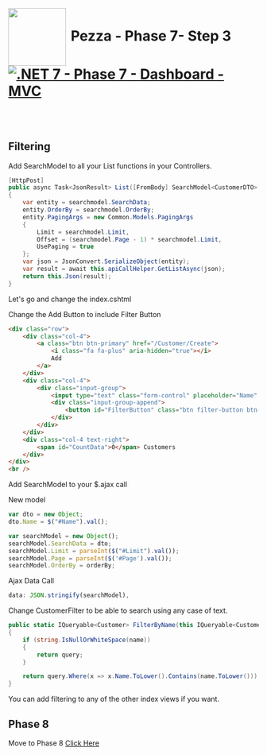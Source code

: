 <img align="left" width="116" height="116" src="../../../pezza-logo.png" />

# &nbsp;**Pezza - Phase 7- Step 3** [![.NET 7 - Phase 7 - Dashboard - MVC](https://github.com/entelect-incubator/.NET/actions/workflows/dotnet-phase7-dashboard-mvc.yml/badge.svg)](https://github.com/entelect-incubator/.NET/actions/workflows/dotnet-phase7-dashboard-mvc.yml)

<br/><br/>

## **Filtering**

Add SearchModel to all your List functions in your Controllers.

```cs
[HttpPost]
public async Task<JsonResult> List([FromBody] SearchModel<CustomerDTO> searchmodel)
{
    var entity = searchmodel.SearchData;
    entity.OrderBy = searchmodel.OrderBy;
    entity.PagingArgs = new Common.Models.PagingArgs
    {
        Limit = searchmodel.Limit,
        Offset = (searchmodel.Page - 1) * searchmodel.Limit,
        UsePaging = true
    };
    var json = JsonConvert.SerializeObject(entity);
    var result = await this.apiCallHelper.GetListAsync(json);
    return this.Json(result);
}
```

Let's go and change the index.cshtml

Change the Add Button to include Filter Button

```html
<div class="row">
    <div class="col-4">
        <a class="btn btn-primary" href="/Customer/Create">
            <i class="fa fa-plus" aria-hidden="true"></i>
            Add
        </a>
    </div>
    <div class="col-4">
        <div class="input-group">
            <input type="text" class="form-control" placeholder="Name" id="Name" />
            <div class="input-group-append">
                <button id="FilterButton" class="btn filter-button btn-outline-secondary" type="button">Filter</button>
            </div>
        </div>
    </div>
    <div class="col-4 text-right">
        <span id="CountData">0</span> Customers
    </div>
</div>
<br />
```

Add SearchModel to your $.ajax call

New model

```js
var dto = new Object;
dto.Name = $("#Name").val();

var searchModel = new Object();
searchModel.SearchData = dto;
searchModel.Limit = parseInt($("#Limit").val());
searchModel.Page = parseInt($('#Page').val());
searchModel.OrderBy = orderBy;
```

Ajax Data Call

```js
data: JSON.stringify(searchModel),
```

Change CustomerFilter to be able to search using any case of text. 

```cs
public static IQueryable<Customer> FilterByName(this IQueryable<Customer> query, string name)
{
    if (string.IsNullOrWhiteSpace(name))
    {
        return query;
    }

    return query.Where(x => x.Name.ToLower().Contains(name.ToLower()));
}
```

You can add filtering to any of the other index views if you want.

## **Phase 8**

Move to Phase 8
[Click Here](https://github.com/entelect-incubator/.NET/tree/master/Phase%208)